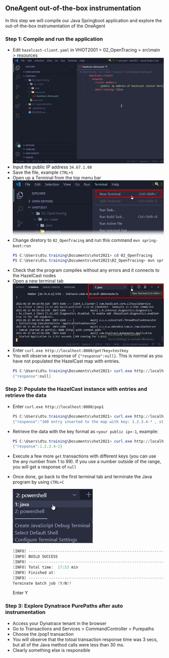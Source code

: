 ## OneAgent out-of-the-box instrumentation
In this step we will compile our Java Springboot application and explore the out-of-the-box instrumentation of the OneAgent

### Step 1: Compile and run the application
- Edit `hazelcast-client.yaml` in VHOT2001 > 02_OpenTracing > src\main > resources
  ![EditFile](../../../assets/images/01_oneagent_outofthebox_instrumentation-01.png)
- Input the public IP address `34.67.1.60`
- Save the file, example `CTRL+S`
- Open up a Terminal from the top menu bar
  ![EditFile](../../../assets/images/01_oneagent_outofthebox_instrumentation-02.png)
- Change diretory to `02_OpenTracing` and run this command `mvn spring-boot:run`
  ```powershell
  PS C:\Users\dtu.training\Documents\vhot2021> cd 02_OpenTracing
  PS C:\Users\dtu.training\Documents\vhot2021\02_OpenTracing> mvn spring-boot:run
  ```
- Check that the program compiles without any errors and it connects to the HazelCast nodes
- Open a new terminal tab
  ![EditFile](../../../assets/images/01_oneagent_outofthebox_instrumentation-03.png)
- Enter `curl.exe http://localhost:8080/get?key=testkey`
- You will observe a response of `{"response":null}`. This is normal as you have not populated the HazelCast map with entries.
  ```powershell
  PS C:\Users\dtu.training\Documents\vhot2021> curl.exe http://localhost:8080/get?key=testkey
  {"response":null}
  ```
### Step 2: Populate the HazelCast instance with entries and retrieve the data
- Enter `curl.exe http://localhost:8080/pop1`
  ```powershell
  PS C:\Users\dtu.training\Documents\vhot2021> curl.exe http://localhost:8080/pop1
  {"response":"100 entry inserted to the map with key: 1.2.3.4-* , starting with 1 "}
  ```
- Retrieve the data with the key format as `<your public ip>-1`, example:
  ```powershell
  PS C:\Users\dtu.training\Documents\vhot2021> curl.exe http://localhost:8080/get?key=1.2.3.4-1
  {"response":1.2.3.4-1}
  ```
- Execute a few more `get` transactions with different keys (you can use the any number from 1 to 99). If you use a number outside of the range, you will get a response of `null`
- Once done, go back to the first terminal tab and terminate the Java program by using `CTRL+C`

  ![EditFile](../../../assets/images/01_oneagent_outofthebox_instrumentation-04.png)
  ```powershell
  [INFO] ------------------------------------------------------------------------
  [INFO] BUILD SUCCESS
  [INFO] ------------------------------------------------------------------------
  [INFO] Total time:  17:53 min
  [INFO] Finished at: 
  [INFO] ------------------------------------------------------------------------
  Terminate batch job (Y/N)?
  ```
  Enter Y

### Step 3: Explore Dynatrace PurePaths after auto instrumentation 
- Access your Dynatrace tenant in the browser
- Go to Transactions and Services > CommandController > Purepaths
- Choose the /pop1 transaction
- You will observe that the totoal transaction response time was 3 secs, but all of the Java method calls were less than 30 ms.
- Clearly something else is responsible
